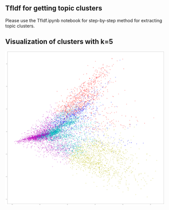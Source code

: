 ## TfIdf for getting topic clusters

Please use the TfIdf.ipynb notebook for step-by-step method for extracting topic clusters.

## Visualization of clusters with k=5

![Cluster Visualization with KMeans](tfidf-cluster-visualization.png?raw=true "Cluster Visualization with KMeans (k=5)")